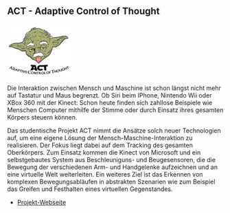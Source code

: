 ## ACT - Adaptive Control of Thought

<p class="logo"><img src="assets/img/act.png" /></p>

Die Interaktion zwischen Mensch und Maschine ist schon längst nicht mehr auf Tastatur und Maus begrenzt.
Ob Siri beim IPhone, Nintendo Wii oder XBox 360 mit der Kinect: Schon heute finden sich zahllose Beispiele
wie Menschen Computer mithilfe der Stimme oder durch Einsatz ihres gesamten Körpers steuern können.

Das studentische Projekt ACT nimmt die Ansätze solch neuer Technologien auf, um eine eigene Lösung der
Mensch-Maschine-Interaktion zu realisieren. Der Fokus liegt dabei auf dem Tracking des gesamten
Oberkörpers. Zum Einsatz kommen die Kinect von Microsoft und ein selbstgebautes System aus Beschleuniguns-
und Beugesensoren, die die Bewegung der verschiedenen Arm- und Handgelenke aufzeichnen und an eine
virtuelle Welt weiterleiten.
Ein weiteres Ziel ist das Erkennen von komplexen Bewegungsabläufen in abstrakten Szenarien wie zum Beispiel das
Greifen und Festhalten eines virtuellen Gegenstandes.

* [Projekt-Webseite](http://act.informatik.uni-bremen.de/)
